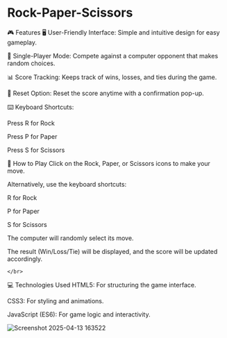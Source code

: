 # Rock-Paper-Scissors
🎮 Features
🖥️ User-Friendly Interface: Simple and intuitive design for easy gameplay.

🤖 Single-Player Mode: Compete against a computer opponent that makes random choices.

📊 Score Tracking: Keeps track of wins, losses, and ties during the game.

🔄 Reset Option: Reset the score anytime with a confirmation pop-up.

⌨️ Keyboard Shortcuts:

Press R for Rock

Press P for Paper

Press S for Scissors

🚀 How to Play
Click on the Rock, Paper, or Scissors icons to make your move.

Alternatively, use the keyboard shortcuts:

R for Rock

P for Paper

S for Scissors

The computer will randomly select its move.

The result (Win/Loss/Tie) will be displayed, and the score will be updated accordingly.


    </br>
💻 Technologies Used
HTML5: For structuring the game interface.

CSS3: For styling and animations.

JavaScript (ES6): For game logic and interactivity.

![Screenshot 2025-04-13 163522](https://github.com/user-attachments/assets/4f531a22-e088-4cba-bce3-c258d42a6a08)

